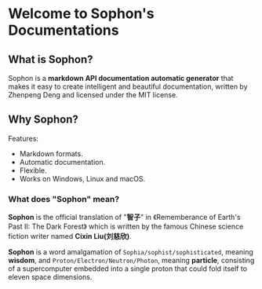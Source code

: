 # Welcome to Sophon's Documentations


## What is Sophon?

Sophon is a **markdown API documentation automatic generator** that makes it easy to create
intelligent and beautiful documentation,
written by Zhenpeng Deng and licensed under the MIT license.


## Why Sophon?

Features:

- Markdown formats.
- Automatic documentation.
- Flexible.
- Works on Windows, Linux and macOS.


### What does "Sophon" mean?

**Sophon** is the official translation of "**智子**" in 《Rememberance of Earth's Past II: The Dark Forest》
which is written by the famous Chinese science fiction writer named **Cixin Liu(刘慈欣)**.


**Sophon** is a word amalgamation of `Sophia/sophist/sophisticated`, meaning **wisdom**, 
and `Proton/Electron/Neutron/Photon`, meaning **particle**,
consisting of a supercomputer embedded into a single proton that could fold itself to eleven space dimensions.